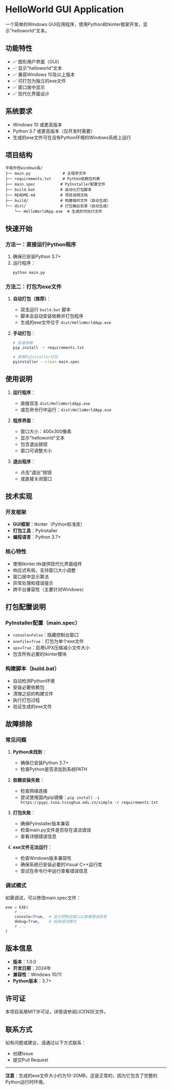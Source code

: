 # HelloWorld GUI Application

一个简单的Windows GUI应用程序，使用Python和tkinter框架开发，显示"helloworld"文本。

## 功能特性

- ✅ 图形用户界面（GUI）
- ✅ 显示"helloworld"文本
- ✅ 兼容Windows 10及以上版本
- ✅ 可打包为独立的exe文件
- ✅ 窗口居中显示
- ✅ 现代化界面设计

## 系统要求

- Windows 10 或更高版本
- Python 3.7 或更高版本（仅开发时需要）
- 生成的exe文件可在没有Python环境的Windows系统上运行

## 项目结构

```
平板中控windows版/
├── main.py              # 主程序文件
├── requirements.txt     # Python依赖包列表
├── main.spec           # PyInstaller配置文件
├── build.bat           # 自动化打包脚本
├── README.md           # 项目说明文档
├── build/              # 构建临时文件（自动生成）
└── dist/               # 打包输出目录（自动生成）
    └── HelloWorldApp.exe  # 生成的可执行文件
```

## 快速开始

### 方法一：直接运行Python程序

1. 确保已安装Python 3.7+
2. 运行程序：
   ```bash
   python main.py
   ```

### 方法二：打包为exe文件

1. **自动打包（推荐）**：
   - 双击运行 `build.bat` 脚本
   - 脚本会自动安装依赖并打包程序
   - 生成的exe文件位于 `dist/HelloWorldApp.exe`

2. **手动打包**：
   ```bash
   # 安装依赖
   pip install -r requirements.txt
   
   # 使用PyInstaller打包
   pyinstaller --clean main.spec
   ```

## 使用说明

1. **运行程序**：
   - 直接双击 `dist/HelloWorldApp.exe`
   - 或在命令行中运行：`dist\HelloWorldApp.exe`

2. **程序界面**：
   - 窗口大小：400x300像素
   - 显示"helloworld"文本
   - 包含退出按钮
   - 窗口可调整大小

3. **退出程序**：
   - 点击"退出"按钮
   - 或直接关闭窗口

## 技术实现

### 开发框架
- **GUI框架**：tkinter（Python标准库）
- **打包工具**：PyInstaller
- **编程语言**：Python 3.7+

### 核心特性
- 使用tkinter.ttk提供现代化界面组件
- 响应式布局，支持窗口大小调整
- 窗口居中显示算法
- 异常处理和错误提示
- 跨平台兼容性（主要针对Windows）

## 打包配置说明

### PyInstaller配置（main.spec）
- `console=False`：隐藏控制台窗口
- `onefile=True`：打包为单个exe文件
- `upx=True`：启用UPX压缩减小文件大小
- 包含所有必要的tkinter模块

### 构建脚本（build.bat）
- 自动检测Python环境
- 安装必要依赖包
- 清理之前的构建文件
- 执行打包过程
- 验证生成的exe文件

## 故障排除

### 常见问题

1. **Python未找到**：
   - 确保已安装Python 3.7+
   - 检查Python是否添加到系统PATH

2. **依赖安装失败**：
   - 检查网络连接
   - 尝试使用国内pip镜像：`pip install -i https://pypi.tuna.tsinghua.edu.cn/simple -r requirements.txt`

3. **打包失败**：
   - 确保PyInstaller版本兼容
   - 检查main.py文件是否存在语法错误
   - 查看详细错误信息

4. **exe文件无法运行**：
   - 检查Windows版本兼容性
   - 确保系统已安装必要的Visual C++运行库
   - 尝试在命令行中运行查看错误信息

### 调试模式

如需调试，可以修改main.spec文件：
```python
exe = EXE(
    # ...
    console=True,  # 显示控制台窗口以查看错误信息
    debug=True,    # 启用调试模式
    # ...
)
```

## 版本信息

- **版本**：1.0.0
- **开发日期**：2024年
- **兼容性**：Windows 10/11
- **Python版本**：3.7+

## 许可证

本项目采用MIT许可证，详情请参阅LICENSE文件。

## 联系方式

如有问题或建议，请通过以下方式联系：
- 创建Issue
- 提交Pull Request

---

**注意**：生成的exe文件大小约为10-20MB，这是正常的，因为它包含了完整的Python运行时环境。
